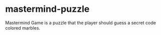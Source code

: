 # mastermind-puzzle
Mastermind Game is a puzzle that the player should guess a secret code colored marbles.
